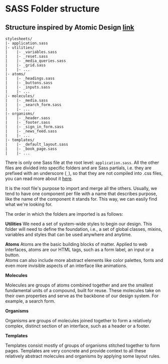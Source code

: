 # SASS Folder structure

## Structure inspired by Atomic Design [link](https://blog.groupbuddies.com/posts/32-our-css-sass-project-architecture-and-styleguide)

```
stylesheets/
|- application.sass
|- utilities/
|    |- _variables.sass
|    |- _reset.sass
|    |- _media_queries.sass
|    |- _grid.sass
|    |- ... 
|- atoms/
|    |- _headings.sass
|    |- _buttons.sass
|    |- _inputs.sass
|    |- ... 
|- molecules/
|    |- _media.sass
|    |- _search_form.sass
|    |- ... 
|- organisms/
|    |- _header.sass
|    |- _footer.sass
|    |- _sign_in_form.sass
|    |- _news_feed.sass
|    |- ... 
|- templates/
|    |- _default_layout.sass
|    |- _book_page.sass
|    |- ...
```
There is only one Sass file at the root level: `application.sass`. All the other files are 
divided into specific folders and are Sass partials, i.e. they are prefixed with an underscore (`_`), 
so that they are not compiled into .css files, you can read more about it [here](https://sass-lang.com/guide).  
  
It is the root file's purpose to import and merge all the others. Usually, we tend to have one component per 
file with a name that describes purpose, like the name of the component it stands for. 
This way, we can easily find what we're looking for.  
  
The order in which the folders are imported is as follows:  
  
**Utilities**
We need a set of system-wide styles to begin our design. This folder will need to define the foundation, i.e., 
a set of global classes, mixins, variables and styles that can be used anywhere and anytime.  
  
**Atoms**
Atoms are the basic building blocks of matter. Applied to web interfaces, atoms are our HTML tags, such as a form label, an input or a button.  
Atoms can also include more abstract elements like color palettes, fonts and even more invisible aspects of an interface like animations.  
  
**Molecules**
  
Molecules are groups of atoms combined together and are the smallest fundamental units of a compound, built for reuse. 
These molecules take on their own properties and serve as the backbone of our design system. For example, a search form.  
  
**Organisms**
  
Organisms are groups of molecules joined together to form a relatively complex, distinct section of an interface, 
such as a header or a footer.  
  
**Templates**
  
Templates consist mostly of groups of organisms stitched together to form pages. Templates are very concrete and 
provide context to all these relatively abstract molecules and organisms by applying some layout rules.  
  